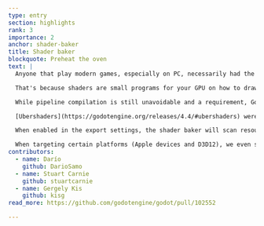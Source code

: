```yaml
---
type: entry
section: highlights
rank: 3
importance: 2
anchor: shader-baker
title: Shader baker
blockquote: Preheat the oven
text: |
  Anyone that play modern games, especially on PC, necessarily had the experience of waiting for shaders compilation. Usually, it shows up in two forms: either the game makes you wait when it first launches, or it makes you wait mid game in the middle of an action.

  That's because shaders are small programs for your GPU on how to draw the current scene. And they need to be compiled in order to be used.

  While pipeline compilation is still unavoidable and a requirement, Godot now offers a way to do everything that can be done by the editor ahead of time, reducing such wait times by a lot.

  [Ubershaders](https://godotengine.org/releases/4.4/#ubershaders) were a big step towards optimizing pipeline compilation, but now, this one address longer loading times.

  When enabled in the export settings, the shader baker will scan resources and scenes for shaders and pre-compile them on the right format used by the driver in the target platform.

  When targeting certain platforms (Apple devices and D3D12), we even saw a 20× decrease in load times for our TPS demo. Talk about fast!
contributors:
  - name: Darío
    github: DarioSamo
  - name: Stuart Carnie
    github: stuartcarnie
  - name: Gergely Kis
    github: kisg
read_more: https://github.com/godotengine/godot/pull/102552

---
```


